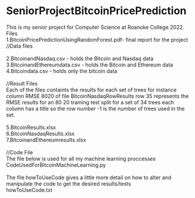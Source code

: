 # SeniorProjectBitcoinPricePrediction
This is my senior project for Computer Science at Roanoke College 2022.<br>
Files<br>
1.BitcoinPricePredictionUsingRandomForest.pdf- final report for the project<br>
//Data files <br>
<br>
2.BitcoinandNasdaq.csv - holds the Bitcoin and Nasdaq data<br>
3.BitcoinandEthereumdata.csv - holds the Bitcoin and Ethereum data<br>
4.Bitcoindata.csv - holds only the bitcoin data<br>
<br>
//Result Files<br>
Each of the files containts the results for each set of trees for instance column RMSE 8020 of file BitcoinNasdaqRowResults row 35 represents the RMSE results for an 80 20 training test split for a set of 34 trees each column has a title so the row number -1 is the number of trees used in the set.<br>
<br>
5.BitcoinResults.xlsx<br>
6.BitcoinNasdaqResults.xlsx<br>
7.BitcoinandEthereumresults.xlsx<br>
<br>
//Code File <br>
The file below is used for all my machine learning proccesses <br>
CodeUsedForBitcoinMachineLearning.py <br>
<br>
The file howToUseCode gives a little more detail on how to alter and manipulate the code to get the desired results/tests <br>
howToUseCode.txt<br>
<br>
